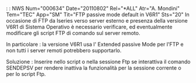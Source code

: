  :  : NWS Num="000634" Date="20110802" Rel="\*ALL" Atr="A. Mondini" Tem="TEC" App="SM" Tit="FTP passive mode default in V6R1" Sts="20"
In occasione di FTP da Iseries verso server esterno e presenza della versione V6R1 di Sistema Operativo è necessario verificare, ed eventualmente modificare gli script FTP di comando sul server
remoto.

In particolare :  la versione V6R1 usa l' Extended passive Mode per l'FTP e non tutti i server remoti
potrebbero supportarlo.

Soluzione :  Inserire nello script o nella sessione Ftp se interattiva il comando SENDEPSV per rendere inattiva la funzionalità per la sessione corrente o per lo script Ftp.
